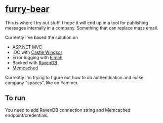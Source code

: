 [furry-bear](http://furry-bear.azurewebsites.net/)
==========

This is where I try out stuff. I hope it will end up in a tool for publishing messages internally in a company. Something that can replace mass email.

Currently I've based the solution on 

* ASP.NET MVC
* IOC with [Castle Windsor](http://docs.castleproject.org/Windsor.MainPage.ashx)
* Error logging with [Elmah](https://code.google.com/p/elmah/)
* Backed with [RavenDB](http://ravendb.net/)
* [Memcached](http://memcached.org/)

Currently I'm trying to figure out how to do authentication and make company "spaces", like on Yammer.

To run
------

You need to add RavenDB connection string and Memcached endpoint/credentials.